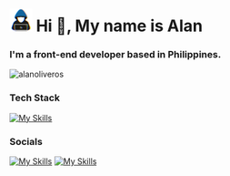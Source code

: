 <h1 align="left"><picture><img src = "about_me.gif" width = 40px></picture> Hi 👋, My name is Alan</h1>
<h3 align="left">I'm a front-end developer based in Philippines.</h3>
<p align="left"> <img src="https://komarev.com/ghpvc/?username=alanoliveros&label=Profile%20Views&color=109ccb&style=flat" alt="alanoliveros" /> </p>


<h3 align="left">Tech Stack</h3>
<p align="left">

[![My Skills](https://skillicons.dev/icons?i=js,html,css,react,vue,laravel,webflow,figma)](https://skillicons.dev)

<h3 align="left">Socials</h3>
<p align="left">

[![My Skills](https://skillicons.dev/icons?i=linkedin)](https://linkedin.com/in/alanoliveros)
[![My Skills](https://skillicons.dev/icons?i=twitter)](https://twitter.com/alansoliveros)

</a>
</p>


<!-- <p> -->
<!-- <a href="https://www.buymeacoffee.com/alanoliveros"> <img align="left" src="https://cdn.buymeacoffee.com/buttons/v2/default-yellow.png" height="50" alt="alanoliveros" /></a> -->
<!-- <a href="https://ko-fi.com/alanoliveros"> <img align="left" src="https://cdn.ko-fi.com/cdn/kofi3.png?v=3" height="40" alt="alanoliveros" /></a> -->
<!-- </p> -->
